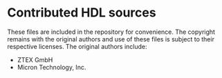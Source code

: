 #   Contributed HDL sources

These files are included in the repository for convenience.  The copyright remains with the original authors and use of these files is subject to their respective licenses.  The original authors include:
- ZTEX GmbH
- Micron Technology, Inc.

